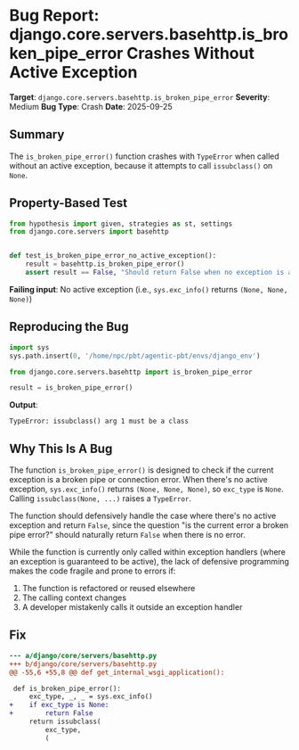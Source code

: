 # Bug Report: django.core.servers.basehttp.is_broken_pipe_error Crashes Without Active Exception

**Target**: `django.core.servers.basehttp.is_broken_pipe_error`
**Severity**: Medium
**Bug Type**: Crash
**Date**: 2025-09-25

## Summary

The `is_broken_pipe_error()` function crashes with `TypeError` when called without an active exception, because it attempts to call `issubclass()` on `None`.

## Property-Based Test

```python
from hypothesis import given, strategies as st, settings
from django.core.servers import basehttp


def test_is_broken_pipe_error_no_active_exception():
    result = basehttp.is_broken_pipe_error()
    assert result == False, "Should return False when no exception is active"
```

**Failing input**: No active exception (i.e., `sys.exc_info()` returns `(None, None, None)`)

## Reproducing the Bug

```python
import sys
sys.path.insert(0, '/home/npc/pbt/agentic-pbt/envs/django_env')

from django.core.servers.basehttp import is_broken_pipe_error

result = is_broken_pipe_error()
```

**Output**:
```
TypeError: issubclass() arg 1 must be a class
```

## Why This Is A Bug

The function `is_broken_pipe_error()` is designed to check if the current exception is a broken pipe or connection error. When there's no active exception, `sys.exc_info()` returns `(None, None, None)`, so `exc_type` is `None`. Calling `issubclass(None, ...)` raises a `TypeError`.

The function should defensively handle the case where there's no active exception and return `False`, since the question "is the current error a broken pipe error?" should naturally return `False` when there is no error.

While the function is currently only called within exception handlers (where an exception is guaranteed to be active), the lack of defensive programming makes the code fragile and prone to errors if:
1. The function is refactored or reused elsewhere
2. The calling context changes
3. A developer mistakenly calls it outside an exception handler

## Fix

```diff
--- a/django/core/servers/basehttp.py
+++ b/django/core/servers/basehttp.py
@@ -55,6 +55,8 @@ def get_internal_wsgi_application():

 def is_broken_pipe_error():
     exc_type, _, _ = sys.exc_info()
+    if exc_type is None:
+        return False
     return issubclass(
         exc_type,
         (
```